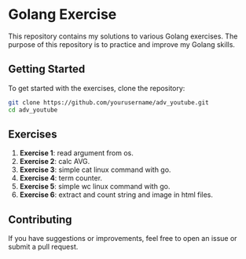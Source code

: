 # Golang Exercise

This repository contains my solutions to various Golang exercises. The purpose of this repository is to practice and improve my Golang skills.

## Getting Started

To get started with the exercises, clone the repository:

```sh
git clone https://github.com/yourusername/adv_youtube.git
cd adv_youtube
```

## Exercises

1. **Exercise 1**: read argument from os.
2. **Exercise 2**: calc AVG.
3. **Exercise 3**: simple cat linux command with go.
3. **Exercise 4**: term counter.
3. **Exercise 5**: simple wc linux command with go.
3. **Exercise 6**: extract and count string and image in html files.

## Contributing

If you have suggestions or improvements, feel free to open an issue or submit a pull request.